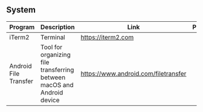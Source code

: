## System

| Program | Description | Link | Plugins | Comment |
| --- | --- | --- | --- | --- |
| iTerm2 | Terminal | https://iterm2.com |
| Android File Transfer | Tool for organizing file transferring between macOS and Android device | https://www.android.com/filetransfer |

